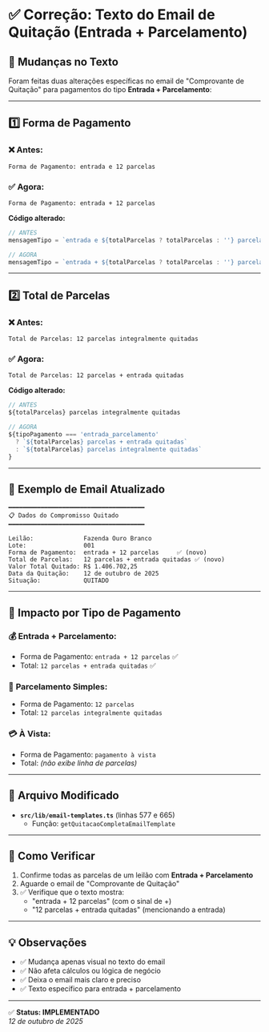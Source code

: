 # ✅ Correção: Texto do Email de Quitação (Entrada + Parcelamento)

## 📝 Mudanças no Texto

Foram feitas duas alterações específicas no email de "Comprovante de Quitação" para pagamentos do tipo **Entrada + Parcelamento**:

---

## 1️⃣ **Forma de Pagamento**

### ❌ Antes:
```
Forma de Pagamento: entrada e 12 parcelas
```

### ✅ Agora:
```
Forma de Pagamento: entrada + 12 parcelas
```

**Código alterado:**
```typescript
// ANTES
mensagemTipo = `entrada e ${totalParcelas ? totalParcelas : ''} parcelas`;

// AGORA
mensagemTipo = `entrada + ${totalParcelas ? totalParcelas : ''} parcelas`;
```

---

## 2️⃣ **Total de Parcelas**

### ❌ Antes:
```
Total de Parcelas: 12 parcelas integralmente quitadas
```

### ✅ Agora:
```
Total de Parcelas: 12 parcelas + entrada quitadas
```

**Código alterado:**
```typescript
// ANTES
${totalParcelas} parcelas integralmente quitadas

// AGORA
${tipoPagamento === 'entrada_parcelamento' 
  ? `${totalParcelas} parcelas + entrada quitadas` 
  : `${totalParcelas} parcelas integralmente quitadas`
}
```

---

## 📧 Exemplo de Email Atualizado

```
━━━━━━━━━━━━━━━━━━━━━━━━━━━━━━━━━━━━━━
📋 Dados do Compromisso Quitado
━━━━━━━━━━━━━━━━━━━━━━━━━━━━━━━━━━━━━━

Leilão:              Fazenda Ouro Branco
Lote:                001
Forma de Pagamento:  entrada + 12 parcelas     ✅ (novo)
Total de Parcelas:   12 parcelas + entrada quitadas ✅ (novo)
Valor Total Quitado: R$ 1.406.702,25
Data da Quitação:    12 de outubro de 2025
Situação:            QUITADO
```

---

## 🎯 Impacto por Tipo de Pagamento

### 💰 **Entrada + Parcelamento:**
- Forma de Pagamento: `entrada + 12 parcelas` ✅
- Total: `12 parcelas + entrada quitadas` ✅

### 📅 **Parcelamento Simples:**
- Forma de Pagamento: `12 parcelas`
- Total: `12 parcelas integralmente quitadas`

### 💳 **À Vista:**
- Forma de Pagamento: `pagamento à vista`
- Total: *(não exibe linha de parcelas)*

---

## 📝 Arquivo Modificado

- **`src/lib/email-templates.ts`** (linhas 577 e 665)
  - Função: `getQuitacaoCompletaEmailTemplate`

---

## 🧪 Como Verificar

1. Confirme todas as parcelas de um leilão com **Entrada + Parcelamento**
2. Aguarde o email de "Comprovante de Quitação"
3. ✅ Verifique que o texto mostra:
   - "entrada + 12 parcelas" (com o sinal de +)
   - "12 parcelas + entrada quitadas" (mencionando a entrada)

---

## 💡 Observações

- ✅ Mudança apenas visual no texto do email
- ✅ Não afeta cálculos ou lógica de negócio
- ✅ Deixa o email mais claro e preciso
- ✅ Texto específico para entrada + parcelamento

---

✅ **Status: IMPLEMENTADO**  
*12 de outubro de 2025*

